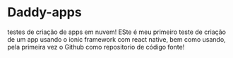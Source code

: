 # Daddy-apps
testes de criação de apps em nuvem!
ESte é meu primeiro teste de criação de um app usando o ionic framework com react native, bem como usando, pela primeira vez o Github como repositorio de código fonte!
